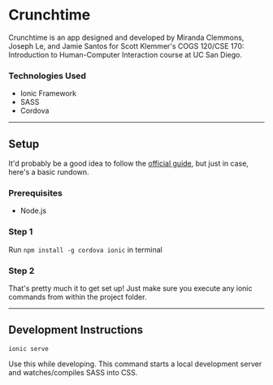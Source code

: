 # Crunchtime

Crunchtime is an app designed and developed by Miranda Clemmons, Joseph Le, and Jamie Santos for Scott Klemmer's COGS 
120/CSE 170: Introduction to Human-Computer Interaction course at UC San Diego.

### Technologies Used

* Ionic Framework
* SASS
* Cordova

---

## Setup

It'd probably be a good idea to follow the [official guide](http://ionicframework.com/getting-started/), but just 
in case, here's a basic rundown.

### Prerequisites

* Node.js

### Step 1

Run `npm install -g cordova ionic` in terminal

### Step 2

That's pretty much it to get set up! Just make sure you execute any ionic commands from within the project folder.

---

## Development Instructions

`ionic serve`

Use this while developing. This command starts a local development server and watches/compiles SASS into CSS.